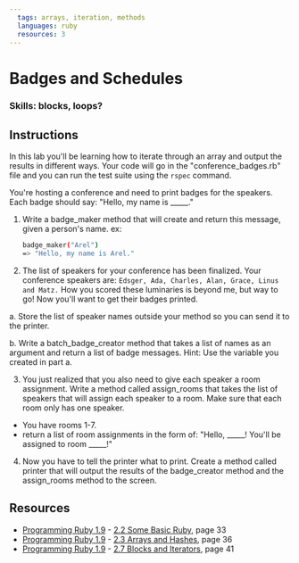 ```yaml
---
  tags: arrays, iteration, methods
  languages: ruby
  resources: 3
---
```


# Badges and Schedules

### Skills: blocks, loops?

## Instructions

In this lab you'll be learning how to iterate through an array and output the results in different ways. Your code will go in the "conference_badges.rb" file and you can run the test suite using the `rspec` command.

You're hosting a conference and need to print badges for the speakers. Each badge should say: "Hello, my name is _____."

1. Write a badge_maker method that will create and return this message, given a person's name.
ex:

    ```bash
    badge_maker("Arel")
    => "Hello, my name is Arel."
    ```

2. The list of speakers for your conference has been finalized. Your conference speakers are: `Edsger, Ada, Charles, Alan, Grace, Linus and Matz.` How you scored these luminaries is beyond me, but way to go! Now you'll want to get their badges printed. 
  
  a. Store the list of speaker names outside your method so you can send it to the printer. 
  
  b. Write a batch_badge_creator method that takes a list of names as an argument and return a list of badge messages. Hint: Use the variable you created in part a.

3. You just realized that you also need to give each speaker a room assignment. Write a method called assign_rooms that takes the list of speakers that will assign each speaker to a room. Make sure that each room only has one speaker.
  * You have rooms 1-7. 
  * return a list of room assignments in the form of: "Hello, _____! You'll be assigned to room _____!"

4. Now you have to tell the printer what to print. Create a method called printer that will output the results of the badge_creator method and the assign_rooms method to the screen.


## Resources
* [Programming Ruby 1.9](http://books.flatironschool.com/books/11) - [2.2 Some Basic Ruby](http://books.flatironschool.com/books/11), page 33
* [Programming Ruby 1.9](http://books.flatironschool.com/books/11) - [2.3 Arrays and Hashes](http://books.flatironschool.com/books/11), page 36
* [Programming Ruby 1.9](http://books.flatironschool.com/books/11) - [2.7 Blocks and Iterators](http://books.flatironschool.com/books/11), page 41
